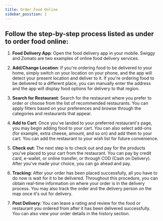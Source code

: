```yaml
---
title: Order Food Online
sidebar_position: 1
---
```


## Follow the step-by-step process listed as under to order food online:

1. **Food Delivery App**: Open the food delivery app in your mobile. Swiggy and Zomato are two examples of online food delivery services.

2. **Add/Change Location**: If you're ordering food to be delivered to your home, simply switch on your location on your phone, and the app will detect your present location and deliver to it. If you're ordering food to be delivered to a different place, you can manually enter the address and the app will display food options for delivery to that region.

3. **Search for Restaurant**: Search for the restaurant where you prefer to order or choose from the list of recommended restaurants. You can apply filters based on your preferences and browse through the categories and restaurants that appear.

4. **Add to Cart**: Once you've landed to your preferred restaurant's page, you may begin adding food to your cart. You can also select add-ons (for example, extra cheese, amount, and so on) and add them to your cart. You can add the restaurant to your wish list for future convenience.

5. **Check out**: The next step is to check out and pay for the products you've placed to your cart from the restaurant. You can pay by credit card, e-wallet, or online transfer, or through COD (Cash on Delivery). After you've made your choice, you can go ahead and pay.

6. **Tracking**: After your order has been placed successfully, all you have to do now is wait for it to be delivered. Throughout this procedure, you can obtain real-time information on where your order is in the delivery process. You may also track the order and the delivery person on the map once it's out for delivery.

7. **Post Delivery**: You can leave a rating and review for the food or restaurant you ordered from after it has been delivered successfully. You can also view your order details in the history section.

